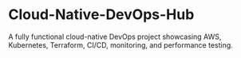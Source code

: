 # Cloud-Native-DevOps-Hub
A fully functional cloud-native DevOps project showcasing AWS, Kubernetes, Terraform, CI/CD, monitoring, and performance testing.
